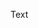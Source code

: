 <?xml version="1.0" encoding="UTF-8"?><?workdir /Users/Elizabeth/Documents/theinterns.dita.final/temp/webhelp-responsive/oxygen_dita_temp/Documents/theinterns.dita.final?><?workdir-uri file:/Users/Elizabeth/Documents/theinterns.dita.final/temp/webhelp-responsive/oxygen_dita_temp/Documents/theinterns.dita.final/?><?path2project?><?path2project-uri ./?><topic xmlns:ditaarch="http://dita.oasis-open.org/architecture/2005/" xmlns:dita-ot="http://dita-ot.sourceforge.net/ns/201007/dita-ot" class="- topic/topic " ditaarch:DITAArchVersion="1.2" domains="(topic hi-d) (topic ut-d) (topic indexing-d) (topic hazard-d) (topic abbrev-d) (topic pr-d) (topic sw-d) (topic ui-d)" id="introduction" xtrf="file:/Users/Elizabeth/Documents/theinterns.dita.final/c-intro.md" xtrc="topic:1;167:3"><title class="- topic/title " xtrf="file:/Users/Elizabeth/Documents/theinterns.dita.final/c-intro.md" xtrc="title:1;167:3">Introduction</title><body class="- topic/body " xtrf="file:/Users/Elizabeth/Documents/theinterns.dita.final/c-intro.md" xtrc="body:1;167:3"><p class="- topic/p " xtrf="file:/Users/Elizabeth/Documents/theinterns.dita.final/c-intro.md" xtrc="p:1;167:3">Text</p></body></topic>